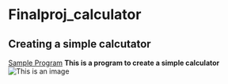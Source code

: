 # Finalproj_calculator
## Creating a simple calcutator
[Sample Program](https://www.programiz.com/python-programming/examples/calculator)
**This is a program to create a simple calculator** 
![This is an image](https://i.pinimg.com/originals/f1/c4/fa/f1c4fab76c4d43d3590c320699905ce0.png)
